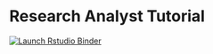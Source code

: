 
<!-- README.md is generated from README.Rmd. Please edit that file -->

# Research Analyst Tutorial

<!-- badges: start -->

[![Launch Rstudio
Binder](http://mybinder.org/badge_logo.svg)](https://mybinder.org/v2/gh/danielbride/Research-Analyst-Tutorial/master?urlpath=shiny/intro/)
<!-- badges: end -->
